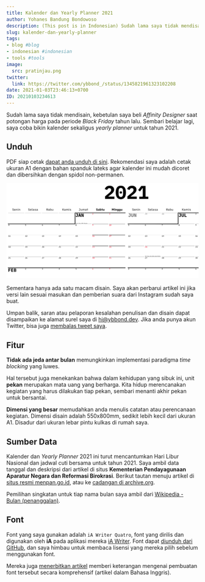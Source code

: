 ```yaml
---
title: Kalender dan Yearly Planner 2021
author: Yohanes Bandung Bondowoso
description: (This post is in Indonesian) Sudah lama saya tidak mendisain. Sembari belajar lagi, saya coba bikin kalender sekaligus <em>yearly planner</em> tahun 2021. PDF bisa diunduh di artikel ini.
slug: kalender-dan-yearly-planner
tags:
- blog #blog
- indonesian #indonesian
- tools #tools
image:
  src: pratinjau.png
twitter:
  link: https://twitter.com/ybbond_/status/1345821961323102208
date: 2021-01-03T23:46:13+0700
ID: 20210103234613
---
```


Sudah lama saya tidak mendisain, kebetulan saya beli _Affinity Designer_ saat potongan harga pada periode _Black Friday_ tahun lalu. Sembari belajar lagi, saya coba bikin kalender sekaligus <em>yearly planner</em> untuk tahun 2021.

## Unduh

PDF siap cetak [dapat anda unduh di sini][unduh]. Rekomendasi saya adalah cetak ukuran A1 dengan bahan spanduk lateks agar kalender ini mudah dicoret dan dibersihkan dengan spidol non-permanen.

![Pratinjau disain kalender](pratinjau.png)

Sementara hanya ada satu macam disain. Saya akan perbarui artikel ini jika versi lain sesuai masukan dan pemberian suara dari Instagram sudah saya buat.

Umpan balik, saran atau pelaporan kesalahan penulisan dan disain dapat disampaikan ke alamat surel saya di hi@ybbond.dev. Jika anda punya akun Twitter, bisa juga [membalas tweet saya](https://twitter.com/ybbond_/status/1345821961323102208).

## Fitur

**Tidak ada jeda antar bulan** memungkinkan implementasi paradigma _time blocking_ yang luwes.

Hal tersebut juga menekankan bahwa dalam kehidupan yang sibuk ini, unit **pekan** merupakan mata uang yang berharga. Kita hidup merencanakan kegiatan yang harus dilakukan tiap pekan, sembari menanti akhir pekan untuk bersantai.

**Dimensi yang besar** memudahkan anda menulis catatan atau perencanaan kegiatan. Dimensi disain adalah 550x800mm, sedikit lebih kecil dari ukuran A1. Disadur dari ukuran lebar pintu kulkas di rumah saya.

## Sumber Data

Kalender dan _Yearly Planner_ 2021 ini turut mencantumkan Hari Libur Nasional dan jadwal cuti bersama untuk tahun 2021. Saya ambil data tanggal dan deskripsi dari artikel di situs **Kementerian Pendayagunaan Aparatur Negara dan Reformasi Birokrasi**. Berikut tautan menuju artikel di [situs resmi menpan.go.id][menpan], atau ke [cadangan di archive.org][archive-menpan].

Pemilihan singkatan untuk tiap nama bulan saya ambil dari [Wikipedia - Bulan (penanggalan)][wikipedia].

## Font

Font yang saya gunakan adalah `iA Writer Quatro`, font yang dirilis dan digunakan oleh **iA** pada aplikasi mereka [iA Writer](https://ia.net/writer). Font dapat [diunduh dari GitHub][ia-github], dan saya himbau untuk membaca lisensi yang mereka pilih sebelum menggunakan font.

Mereka juga [menerbitkan artikel][ia-post] memberi keterangan mengenai pembuatan font tersebut secara komprehensif (artikel dalam Bahasa Inggris).

[archive-menpan]: https://web.archive.org/web/20210101095722/https://www.menpan.go.id/site/berita-terkini/libur-nasional-dan-cuti-bersama-tahun-2021-sebanyak-23-hari
[ia-github]: https://github.com/iaolo/iA-Fonts
[ia-post]: https://ia.net/writer/blog/a-typographic-christmas
[menpan]: https://www.menpan.go.id/site/berita-terkini/libur-nasional-dan-cuti-bersama-tahun-2021-sebanyak-23-hari
[twitter]: https://twitter.com/markobar1996/status/1344925077523972098
[unduh]: https://cdn.ybbond.dev/static/2021.pdf
[wikipedia]: https://id.wikipedia.org/wiki/Bulan_(penanggalan)

